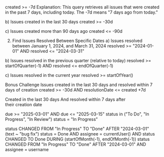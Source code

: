 created >= -7d
Explanation:
This query retrieves all issues that were created in the past 7 days, including today. The -7d means "7 days ago from today."

b) Issues created in the last 30 days
created >= -30d


c) Issues created more than 90 days ago
created <= -90d

2. Find Issues Resolved Between Specific Dates
a) Issues resolved between January 1, 2024, and March 31, 2024
resolved >= "2024-01-01" AND resolved <= "2024-03-31"

b) Issues resolved in the previous quarter (relative to today)
resolved >= startOfQuarter(-1) AND resolved <= endOfQuarter(-1)

c) Issues resolved in the current year
resolved >= startOfYear()

Bonus Challenge
Issues created in the last 30 days and resolved within 7 days of creation
created >= -30d AND resolutionDate <= created +7d

Created in the last 30 days
And resolved within 7 days after their creation date



due >= "2025-03-01" AND due <= "2025-03-15"
status in ("To Do", "In Progress", "In Review")
status = "In Progress"


status CHANGED FROM "In Progress" TO "Done" AFTER "2024-03-01"
(text ~ "bug fix")
status = Done AND assignee = currentUser() AND status CHANGED TO Done DURING (startOfMonth(-1), endOfMonth(-1))
status CHANGED FROM "In Progress" TO "Done" AFTER "2024-03-01" AND assignee = username
